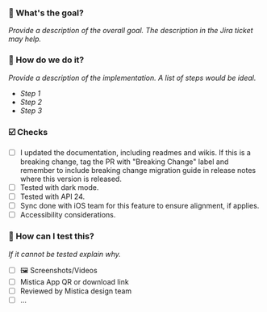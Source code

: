 ### :goal_net: What's the goal?
_Provide a description of the overall goal. The description in the Jira ticket may help._

### :construction: How do we do it?
_Provide a description of the implementation. A list of steps would be ideal._
* _Step 1_
* _Step 2_
* _Step 3_

### ☑️ Checks
- [ ] I updated the documentation, including readmes and wikis. If this is a breaking change, tag the PR with "Breaking Change" label and remember to include breaking change migration guide in release notes where this version is released.
- [ ] Tested with dark mode.
- [ ] Tested with API 24.
- [ ] Sync done with iOS team for this feature to ensure alignment, if applies.
- [ ] Accessibility considerations.

### :test_tube: How can I test this?
_If it cannot be tested explain why._
- [ ] 🖼️ Screenshots/Videos
- [ ] Mistica App QR or download link
- [ ] Reviewed by Mistica design team
- [ ] ...
